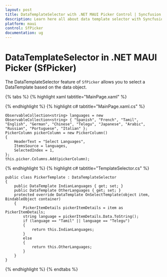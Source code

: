 ```yaml
---
layout: post
title: DataTemplateSelector with .NET MAUI Picker Control | Syncfusion
description: Learn here all about data template selector with Syncfusion .NET MAUI Picker (SfPicker) control.
platform: maui
control: SfPicker
documentation: ug
---
```


# DataTemplateSelector in .NET MAUI Picker (SfPicker)

The DataTemplateSelector feature of `SfPicker` allows you to select a DataTemplate based on the data object.

{% tabs %}
{% highlight xaml tabtitle="MainPage.xaml" %}

<Grid>
    <Grid.Resources>
        <DataTemplate x:Key="indianLanguage">
            <Grid>
                <Label Grid.Column="1" HorizontalTextAlignment="Center" BackgroundColor="LightGray" VerticalTextAlignment="Center" Text="{Binding Data}"/>
            </Grid>
        </DataTemplate>
        <DataTemplate x:Key="otherLanguage">
            <Grid>
                <Label HorizontalTextAlignment="Center" VerticalTextAlignment="Center" Text="{Binding Data}"/>
            </Grid>
        </DataTemplate>
        <local:PickerTemplate x:Key="pickerTemplate"
                                IndianLanguages="{StaticResource indianLanguage}" 
                                OtherLanguages="{StaticResource otherLanguage}"/>
    </Grid.Resources>
    <sfPicker:SfPicker x:Name="picker" ItemTemplate="{StaticResource pickerTemplate}">
    </sfPicker:SfPicker>
</Grid>

{% endhighlight %}
{% highlight c# tabtitle="MainPage.xaml.cs" %}

    ObservableCollection<string> languages = new ObservableCollection<string> { "Spanish", "French", "Tamil", "English", "German", "Chinese", "Telegu", "Japanese", "Arabic", "Russian", "Portuguese", "Italian" };
    PickerColumn pickerColumn = new PickerColumn()
    {
        HeaderText = "Select Languages",
        ItemsSource = languages,
        SelectedIndex = 1,
    };
    this.picker.Columns.Add(pickerColumn);

{% endhighlight %}
{% highlight c# tabtitle="TemplateSelector.cs" %}

    public class PickerTemplate : DataTemplateSelector
    {
        public DataTemplate IndianLanguages { get; set; }
        public DataTemplate OtherLanguages { get; set; }
        protected override DataTemplate OnSelectTemplate(object item, BindableObject container)
        {
            PickerItemDetails pickerItemDetails = item as PickerItemDetails;
            string language = pickerItemDetails.Data.ToString();
            if (language == "Tamil" || language == "Telegu")
            {
                return this.IndianLanguages;
            }
            else
            {
                return this.OtherLanguages;
            }
        }
    }

{% endhighlight %}
{% endtabs %}